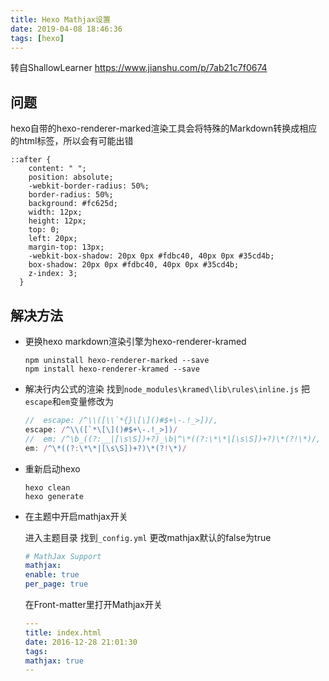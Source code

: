 ```yaml
---
title: Hexo Mathjax设置
date: 2019-04-08 18:46:36
tags: [hexo]
---
```


转自ShallowLearner https://www.jianshu.com/p/7ab21c7f0674

## 问题
hexo自带的hexo-renderer-marked渲染工具会将特殊的Markdown转换成相应的html标签，所以会有可能出错

```stylus
::after {
    content: " ";
    position: absolute;
    -webkit-border-radius: 50%;
    border-radius: 50%;
    background: #fc625d;
    width: 12px;
    height: 12px;
    top: 0;
    left: 20px;
    margin-top: 13px;
    -webkit-box-shadow: 20px 0px #fdbc40, 40px 0px #35cd4b;
    box-shadow: 20px 0px #fdbc40, 40px 0px #35cd4b;
    z-index: 3;
  }
```



## 解决方法
* 更换hexo markdown渲染引擎为hexo-renderer-kramed
  ``` shell
  npm uninstall hexo-renderer-marked --save
  npm install hexo-renderer-kramed --save
  ```

* 解决行内公式的渲染 
  找到`node_modules\kramed\lib\rules\inline.js`
  把`escape`和`em`变量修改为 

  ```javascript
  //  escape: /^\\([\\`*{}\[\]()#$+\-.!_>])/,
  escape: /^\\([`*\[\]()#$+\-.!_>])/
  //  em: /^\b_((?:__|[\s\S])+?)_\b|^\*((?:\*\*|[\s\S])+?)\*(?!\*)/,
  em: /^\*((?:\*\*|[\s\S])+?)\*(?!\*)/
  
  ```

* 重新启动hexo  

  ```shell
  hexo clean
  hexo generate
  ```

* 在主题中开启mathjax开关

  进入主题目录
  找到`_config.yml`
  更改mathjax默认的false为true

  ```yaml
  # MathJax Support
  mathjax:
  enable: true
  per_page: true
  ```
  在Front-matter里打开Mathjax开关

  ```yaml
  ---
  title: index.html
  date: 2016-12-28 21:01:30
  tags:
  mathjax: true
  --
  ```